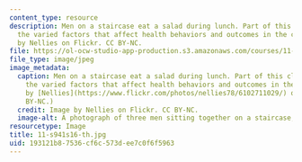 ```yaml
---
content_type: resource
description: Men on a staircase eat a salad during lunch. Part of this class examines
  the varied factors that affect health behaviors and outcomes in the city. Image
  by Nellies on Flickr. CC BY-NC.
file: https://ol-ocw-studio-app-production.s3.amazonaws.com/courses/11-s941-healthy-cities-assessing-health-impacts-of-policies-and-plans-spring-2016/193121b87536cf6c573dee7c0f6f5963_11-s941s16-th.jpg
file_type: image/jpeg
image_metadata:
  caption: Men on a staircase eat a salad during lunch. Part of this class examines
    the varied factors that affect health behaviors and outcomes in the city. (Image
    by [Nellies](https://www.flickr.com/photos/nellies78/6102711029/) on Flickr. CC
    BY-NC.)
  credit: Image by Nellies on Flickr. CC BY-NC.
  image-alt: A photograph of three men sitting together on a staircase, eating salads.
resourcetype: Image
title: 11-s941s16-th.jpg
uid: 193121b8-7536-cf6c-573d-ee7c0f6f5963
---
```

